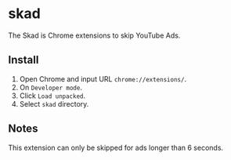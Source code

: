 # skad
The Skad is Chrome extensions to skip YouTube Ads.

## Install
1. Open Chrome and input URL ``chrome://extensions/``.
2. On ``Developer mode``.
3. Click ``Load unpacked``.
4. Select ``skad`` directory.

## Notes
This extension can only be skipped for ads longer than 6 seconds.